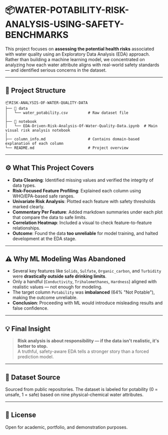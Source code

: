 # 📦WATER-POTABILITY-RISK-ANALYSIS-USING-SAFETY-BENCHMARKS

This project focuses on **assessing the potential health risks** associated with water quality using an Exploratory Data Analysis (EDA) approach. Rather than building a machine learning model, we concentrated on analyzing how each water attribute aligns with real-world safety standards — and identified serious concerns in the dataset.

---

## 📁 Project Structure

```
📦RISK-ANALYSIS-OF-WATER-QUALITY-DATA
├── 📁 data
│   └── water_potability.csv         # Raw dataset file
│
├── 📁 notebook
│   └── EDA-Driven-Risk-Analysis-Of-Water-Quality-Data.ipynb  # Main visual risk analysis notebook
│
├── column_info.md                   # Contains domain-based explanation of each column
└── README.md                        # Project overview
```

---

## ⚙️ What This Project Covers

- **Data Cleaning**: Identified missing values and verified the integrity of data types.
- **Risk-Focused Feature Profiling**: Explained each column using WHO/EPA-based safe ranges.
- **Univariate Risk Analysis**: Plotted each feature with safety thresholds marked clearly.
- **Commentary Per Feature**: Added markdown summaries under each plot that compare the data to safe limits.
- **Correlation Heatmap**: Included a visual to check feature-to-feature relationships.
- **Outcome**: Found the data **too unreliable** for model training, and halted development at the EDA stage.

---

## ⚠️ Why ML Modeling Was Abandoned

- Several key features like `Solids`, `Sulfate`, `Organic_carbon`, and `Turbidity` were **drastically outside safe drinking limits**.
- Only a handful (`Conductivity`, `Trihalomethanes`, `Hardness`) aligned with realistic values — not enough for modeling.
- The target column `Potability` was **imbalanced** (64% "Not Potable"), making the outcome unreliable.
- **Conclusion**: Proceeding with ML would introduce misleading results and false confidence.

---

## 💡 Final Insight

> **Risk analysis is about responsibility — if the data isn't realistic, it's better to stop.**  
> A truthful, safety-aware EDA tells a stronger story than a forced prediction model.

---

## 📌 Dataset Source

Sourced from public repositories. The dataset is labeled for potability (0 = unsafe, 1 = safe) based on nine physical-chemical water attributes.

---

## 📄 License

Open for academic, portfolio, and demonstration purposes.
